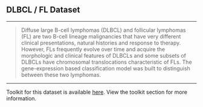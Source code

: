 ## DLBCL / FL Dataset

---

> Diffuse large B-cell lymphomas (DLBCL) and follicular lymphomas (FL) are two B-cell lineage malignancies that have very different clinical presentations, natural histories and response to therapy. However, FLs frequently evolve over time and acquire the morphologic and clinical features of DLBCLs and some subsets of DLBCLs have chromosomal translocations characteristic of FLs. The gene-expression based classification model was built to distinguish between these two lymphomas.

---

Toolkit for this dataset is available <a href="https://github.com/kalyaniuniversity/mgx-datasets/tree/master/toolkit/DLBCL" target="_blank">here</a>. View the toolkit section for more information.